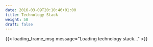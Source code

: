 ```yaml
---
date: 2016-03-09T20:10:46+01:00
title: Technology Stack
weight: 50
draft: false
---
```


{{< loading_frame_msg message="Loading technology stack..." >}}
<script async src="https://cdn1.stackshare.io/javascripts/client-code.js" charset="utf-8"} ></script>
